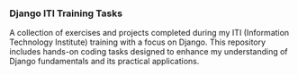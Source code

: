 ### Django ITI Training Tasks  
A collection of exercises and projects completed during my ITI (Information Technology Institute) training with a focus on Django. This repository includes hands-on coding tasks designed to enhance my understanding of Django fundamentals and its practical applications.
